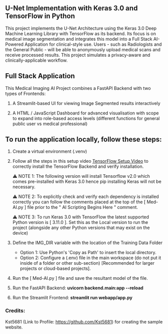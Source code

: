 ## U-Net Implementation with Keras 3.0 and TensorFlow in Python

This project implements the U-Net Architecture using the Keras 3.0 Deep Machine Learning Library with TensorFlow as its backend. Its focus is on medical image segmentation and integrates this model into a Full Stack AI-Powered Application for clinical-style use. Users - such as Radiologists and the General Public - will be able to anonymously upload medical scans and receive processed results. This project simulates a privacy-aware and clinically-applicable workflow.

## Full Stack Application

This Medical Imaging AI Project combines a FastAPI Backend with two types of Frontends: 

1. A Streamlit-based UI for viewing Image Segmented results interactively

2. A HTML / JavaScript Dashboard for advanced visualisation with scope to expand into role-based access levels (different functions for general public user vs 
   medical professional)

## To run the application locally, follow these steps:
1. Create a virtual environment (.venv)

2. Follow all the steps in this setup video [TensorFlow Setup Video](https://www.youtube.com/watch?v=1y8RM4pzM0s) to correctly install the TensorFlow Backend and verify installation.
   
    ⚠️ NOTE 1: The following version will install Tensorflow v2.0 which comes pre-installed with Keras 3.0 hence pip installing Keras will not be necessary.

    ⚠️ NOTE 2: To explicitly check and verify each dependency is installed correctly you can follow the comments placed at the top of the [ Med-AI.py ] file prior 
    to the " AI Scripting Begins Here " comment.

    ⚠️ NOTE 3: To run Keras 3.0 with TensorFlow the latest supported Python version is [ 3.11.0 ]. Set this as the Local version to run the project (alongside any 
    other Python versions that may exist on the device)

4. Define the IMG_DIR variable with the location of the Training Data Folder
   - Option 1: Use Python's 'Copy as Path' to insert the local directory.
   - Option 2: Configure a (.env) file in the main workspace (do not put it inside of a folder or other sub-section) [Recommended for larger projects or cloud-based projects].

6. Run the [ Med-AI.py ] file and save the resultant model of the file.

7. Run the FastAPI Backend: **uvicorn backend.main:app --reload**

8. Run the Streamlit Frontend: **streamlit run webapp/app.py**

### Credits:

Kst5681 (Link to Profile: https://github.com/Kst5681) for creating the sample website.
